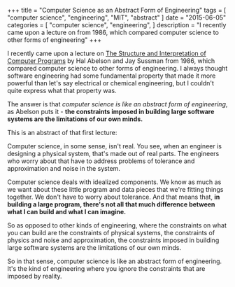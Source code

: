 +++
title = "Computer Science as an Abstract Form of Engineering"
tags = [
    "computer science",
    "engineering",
    "MIT",
    "abstract"
]
date = "2015-06-05"
categories = [
    "computer science",
    "engineering",
]
description = "I recently came upon a lecture on from 1986, which compared computer science to other forms of engineering"
+++

I recently came upon a lecture on [The Structure and Interpretation of Computer Programs](http://ocw.mit.edu/courses/electrical-engineering-and-computer-science/6-001-structure-and-interpretation-of-computer-programs-spring-2005/video-lectures/) by Hal Abelson and Jay Sussman from 1986, which compared computer science to other forms of engineering. I always thought software engineering had some fundamental property that made it more powerful than let's say electrical or chemical engineering, but I couldn't quite express what that property was.

The answer is that *computer science is like an abstract form of engineering*, as Abelson puts it - **the constraints imposed in building large software systems are the limitations of our own minds.**

This is an abstract of that first lecture:

>
Computer science, in some sense, isn't real. You see, when an engineer is designing a physical system, that's made out of real parts. The engineers who worry about that have to address problems of tolerance and approximation and noise in the system.
>
Computer science deals with idealized components. We know as much as we want about
these little program and data pieces that we're fitting things together. We don't have to
worry about tolerance. And that means that, **in building a large program, there's not all that much difference between what I can build and what I can imagine.**
>
So as opposed to other kinds of engineering, where the constraints on what you can build are the constraints of physical systems, the constraints of physics and noise and approximation, the constraints imposed in building large software systems are the limitations of our own minds.
>
So in that sense, computer science is like an abstract form of engineering. It's the kind of engineering where you ignore the constraints that are imposed by reality.

